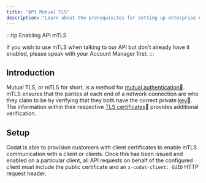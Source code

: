 ```yaml
---
title: "API Mutual TLS"
description: "Learn about the prerequisites for setting up enterprise API mTLS"
---
```


:::tip Enabling API mTLS

If you wish to use mTLS when talking to our API but don't already have it enabled, please speak with your Account Manager first.
:::

## Introduction 
Mutual TLS, or mTLS for short, is a method for [mutual authentication](https://www.cloudflare.com/learning/access-management/what-is-mutual-authentication/)🔗. mTLS ensures that the parties at each end of a network connection are who they claim to be by verifying that they both have the correct private [key](https://www.cloudflare.com/learning/ssl/what-is-a-cryptographic-key/)🔗. The information within their respective [TLS certificates](https://www.cloudflare.com/learning/ssl/what-is-an-ssl-certificate/)🔗 provides additional verification.

## Setup
Codat is able to provision customers with client certificates to enable mTLS communication with a client or clients. Once this has been issued and enabled on a particular client, all API requests on behalf of the configured client must include the public certificate and an `x-codat-client: GUID` HTTP request header.